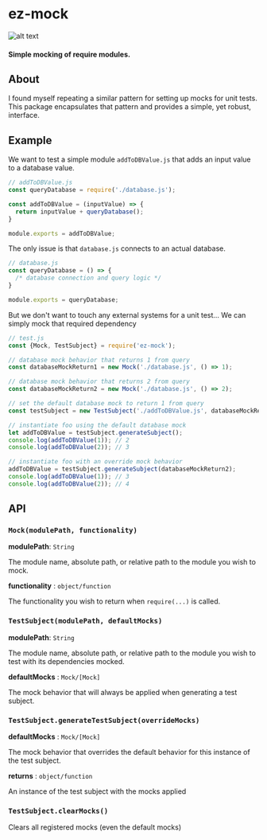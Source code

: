# ez-mock
![alt text](https://www.travis-ci.org/alexccl/ez-mock.svg?branch=master "Travis CI build status")

#### Simple mocking of require modules.

## About
I found myself repeating a similar pattern for setting up mocks for unit tests.  This package encapsulates that pattern and provides a simple, yet robust, interface.

## Example
We want to test a simple module `addToDBValue.js` that adds an input value to a database value.

```javascript
// addToDBValue.js
const queryDatabase = require('./database.js');

const addToDBValue = (inputValue) => {
  return inputValue + queryDatabase();
}

module.exports = addToDBValue;
```

The only issue is that `database.js` connects to an actual database.

```javascript
// database.js
const queryDatabase = () => {
  /* database connection and query logic */
}

module.exports = queryDatabase;
```
But we don't want to touch any external systems for a unit test...  We can simply mock that required dependency

```javascript
// test.js
const {Mock, TestSubject} = require('ez-mock');

// database mock behavior that returns 1 from query
const databaseMockReturn1 = new Mock('./database.js', () => 1);

// database mock behavior that returns 2 from query
const databaseMockReturn2 = new Mock('./database.js', () => 2);

// set the default database mock to return 1 from query
const testSubject = new TestSubject('./addToDBValue.js', databaseMockReturn1);

// instantiate foo using the default database mock
let addToDBValue = testSubject.generateSubject();
console.log(addToDBValue(1)); // 2
console.log(addToDBValue(2)); // 3

// instantiate foo with an override mock behavior
addToDBValue = testSubject.generateSubject(databaseMockReturn2);
console.log(addToDBValue(1)); // 3
console.log(addToDBValue(2)); // 4
```

## API

### `Mock(modulePath, functionality)`

__modulePath__: `String`

The module name, absolute path, or relative path to the module you wish to mock.

__functionality__ : `object/function`

The functionality you wish to return when `require(...)` is called.

### `TestSubject(modulePath, defaultMocks)`

__modulePath__: `String`

The module name, absolute path, or relative path to the module you wish to test with its dependencies mocked.

__defaultMocks__ : `Mock/[Mock]`

The mock behavior that will always be applied when generating a test subject.

### `TestSubject.generateTestSubject(overrideMocks)`

__defaultMocks__ : `Mock/[Mock]`

The mock behavior that overrides the default behavior for this instance of the test subject.

__returns__ : `object/function`

An instance of the test subject with the mocks applied

### `TestSubject.clearMocks()`

Clears all registered mocks (even the default mocks)

